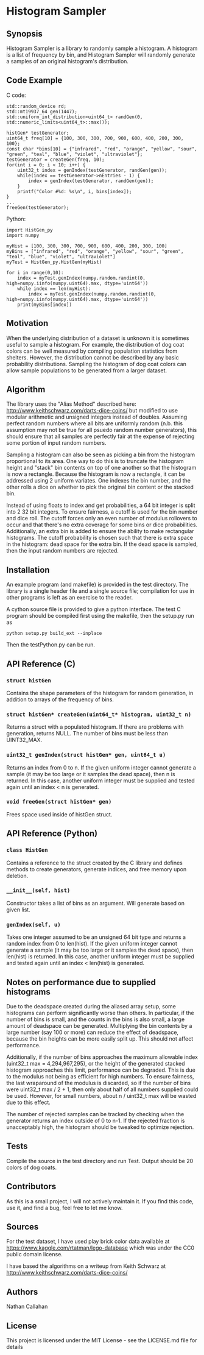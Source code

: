 # Histogram Sampler

## Synopsis

Histogram Sampler is a library to randomly sample a histogram. A histogram is a list of frequency by bin, and Histogram Sampler will randomly generate a samples of an original histogram's distribution.

## Code Example

C code:

```
std::random_device rd;
std::mt19937_64 gen(1447);
std::uniform_int_distribution<uint64_t> randGen(0, std::numeric_limits<uint64_t>::max());

histGen* testGenerator;
uint64_t freq[10] = {100, 300, 300, 700, 900, 600, 400, 200, 300, 100};
const char *bins[10] = {"infrared", "red", "orange", "yellow", "sour", "green", "teal", "blue", "violet", "ultraviolet"};
testGenerator = createGen(freq, 10);
for(int i = 0; i < 10; i++) {
    uint32_t index = genIndex(testGenerator, randGen(gen));
    while(index == testGenerator->nEntries - 1) {
        index = genIndex(testGenerator, randGen(gen));
    }
    printf("Color #%d: %s\n", i, bins[index]);
}
...
freeGen(testGenerator);

```

Python:
```
import HistGen_py
import numpy

myHist = [100, 300, 300, 700, 900, 600, 400, 200, 300, 100]
myBins = ["infrared", "red", "orange", "yellow", "sour", "green", "teal", "blue", "violet", "ultraviolet"]
myTest = HistGen_py.HistGen(myHist)

for i in range(0,10):
	index = myTest.genIndex(numpy.random.randint(0, high=numpy.iinfo(numpy.uint64).max, dtype='uint64'))
	while index == len(myHist):
		index = myTest.genIndex(numpy.random.randint(0, high=numpy.iinfo(numpy.uint64).max, dtype='uint64'))
	print(myBins[index])
```

## Motivation

When the underlying distribution of a dataset is unknown it is sometimes useful to sample a histogram. For example, the distribution of dog coat colors can be well measured by compiling population statistics from shelters. However, the distribution cannot be described by any basic probability distributions. Sampling the histogram of dog coat colors can allow sample populations to be generated from a larger dataset.

## Algorithm

The library uses the "Alias Method" described here: http://www.keithschwarz.com/darts-dice-coins/ but modified to use modular arithmetic and unsigned integers instead of doubles. Assuming perfect random numbers where all bits are uniformly random (n.b. this assumption may not be true for all psuedo random number generators), this should ensure that all samples are perfectly fair at the expense of rejecting some portion of input random numbers.

Sampling a histogram can also be seen as picking a bin from the histogram proportional to its area. One way to do this is to truncate the histogram height and "stack" bin contents on top of one another so that the histogram is now a rectangle. Because the histogram is now a rectangle, it can be addressed using 2 uniform variates. One indexes the bin number, and the other rolls a dice on whether to pick the original bin content or the stacked bin.

Instead of using floats to index and get probabilities, a 64 bit integer is split into 2 32 bit integers. To ensure fairness, a cutoff is used for the bin number and dice roll. The cutoff forces only an even number of modulus rollovers to occur and that there's no extra coverage for some bins or dice probabilities. Additionally, an extra bin is added to ensure the ability to make rectangular histograms. The cutoff probability is chosen such that there is extra space in the histogram: dead space for the extra bin. If the dead space is sampled, then the input random numbers are rejected.

## Installation

An example program (and makefile) is provided in the test directory. The library is a single header file and a single source file; compilation for use in other programs is left as an exercise to the reader.

A cython source file is provided to give a python interface. The test C program should be compiled first using the makefile, then the setup.py run as
```
python setup.py build_ext --inplace
```
Then the testPython.py can be run.

## API Reference (C)

### `struct histGen`
Contains the shape parameters of the histogram for random generation, in addition to arrays of the frequency of bins.

### `struct histGen* createGen(uint64_t* histogram, uint32_t n)`
Returns a struct with a populated histogram. If there are problems with generation, returns NULL. The number of bins must be less than UINT32_MAX.

### `uint32_t genIndex(struct histGen* gen, uint64_t u)`
Returns an index from 0 to n. If the given uniform integer cannot generate a sample (it may be too large or it samples the dead space), then n is returned. In this case, another uniform integer must be supplied and tested again until an index < n is generated.

### `void freeGen(struct histGen* gen)`
Frees space used inside of histGen struct.

## API Reference (Python)

### `class HistGen`
Contains a reference to the struct created by the C library and defines methods to create generators, generate indices, and free memory upon deletion.

### `__init__(self, hist)`
Constructor takes a list of bins as an argument. Will generate based on given list.

### `genIndex(self, u)`
Takes one integer assumed to be an unsigned 64 bit type and returns a random index from 0 to len(hist). If the given uniform integer cannot generate a sample (it may be too large or it samples the dead space), then len(hist) is returned. In this case, another uniform integer must be supplied and tested again until an index < len(hist) is generated.

## Notes on performance due to supplied histograms
Due to the deadspace created during the aliased array setup, some histograms can perform significantly worse than others. In particular, if the number of bins is small, and the counts in the bins is also small, a large amount of deadspace can be generated. Multiplying the bin contents by a large number (say 100 or more) can reduce the effect of deadspace, because the bin heights can be more easily split up. This should not affect performance.

Additionally, if the number of bins approaches the maximum allowable index (uint32_t max = 4,294,967,295), or the height of the generated stacked histogram approaches this limit, performance can be degraded. This is due to the modulus not being as efficient for high numbers. To ensure fairness, the last wraparound of the modulus is discarded, so if the number of bins were uint32_t max / 2 + 1, then only about half of all numbers supplied could be used. However, for small numbers, about n / uint32_t max will be wasted due to this effect.

The number of rejected samples can be tracked by checking when the generator returns an index outside of 0 to n-1. If the rejected fraction is unacceptably high, the histogram should be tweaked to optimize rejection.

## Tests

Compile the source in the test directory and run Test. Output should be 20 colors of dog coats.

## Contributors

As this is a small project, I will not actively maintain it. If you find this code, use it, and find a bug, feel free to let me know.

## Sources

For the test dataset, I have used play brick color data available at https://www.kaggle.com/rtatman/lego-database which was under the CC0 public domain license.

I have based the algorithms on a writeup from Keith Schwarz at http://www.keithschwarz.com/darts-dice-coins/

## Authors

Nathan Callahan

## License

This project is licensed under the MIT License - see the LICENSE.md file for details
